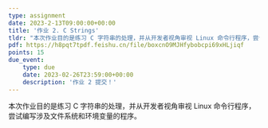 ```yaml
---
type: assignment
date: 2023-2-13T09:00:00+00:00
title: '作业 2. C Strings'
tldr: "本次作业目的是练习 C 字符串的处理，并从开发者视角审视 Linux 命令行程序，尝试编写涉及文件系统和环境变量的程序。"
pdf: https://h8pqt7tpdf.feishu.cn/file/boxcnO9MJHfybobcpi69xHLjiqf
points: 15
due_event:
    type: due
    date: 2023-02-26T23:59:00+00:00
    description: '作业 2 提交！'
---
```


本次作业目的是练习 C 字符串的处理，并从开发者视角审视 Linux 命令行程序，尝试编写涉及文件系统和环境变量的程序。
